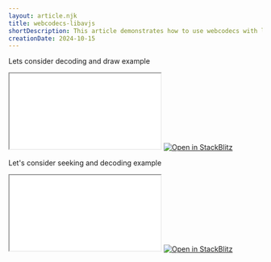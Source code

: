 ```yaml
---
layout: article.njk
title: webcodecs-libavjs
shortDescription: This article demonstrates how to use webcodecs with libav.js to decode a video file
creationDate: 2024-10-15
---
```


Lets consider decoding and draw example

<iframe src="./src/decode-and-draw/index.html"></iframe>

<a href="https://stackblitz.com/github/stepancar/articles/tree/main/articles/webcodecs-libavjs/?file=src/decode-and-draw/index.html&initialPath=/src/decode-and-draw/index.html&startScript=start" target="_blank">
  <img
    alt="Open in StackBlitz"
    src="https://developer.stackblitz.com/img/open_in_stackblitz.svg"
  />
</a>

Let's consider seeking and decoding example

<iframe src="./src/seek-decode/index.html"></iframe>

<a href="https://stackblitz.com/github/stepancar/articles/tree/main/articles/webcodecs-libavjs/?file=src/seek-decode/index.html&initialPath=/src/seek-decode/index.html&startScript=start" target="_blank">
  <img
    alt="Open in StackBlitz"
    src="https://developer.stackblitz.com/img/open_in_stackblitz.svg"
  />
</a>

<script src="./index.mjs" type="module"></script>
